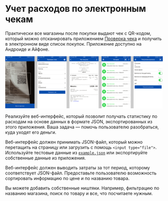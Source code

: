 # Учет расходов по электронным чекам
Практически все магазины после покупки выдают чек с QR-кодом, который можно отсканировать приложением [Проверка чека](https://kkt-online.nalog.ru/) и получить в электронном виде список покупок. Приложение доступно на Андроиде и Айфоне.

[![](screens.png)](https://raw.githubusercontent.com/oggetto-academy/fns-checks/master/screens.png)

Реализуйте веб-интерфейс, который позволит получать статистику по расходам на основе данных в формате JSON, экспортированных из этого приложения. Ваша задача — помочь пользователю разобраться, куда уходят его деньги.

Веб-интерфейс должен принимать JSON-файл, который можно перетащить на страницу или загрузить с помощь `<input type="file">`. Используйте тестовые данные из [`example.json`](example.json) или экспортируйте собственные данные из приложения.

Веб-интерфейс должен выводить затраты за тот период, которому соответствует JSON-файл. Предоставьте пользователю возможность сортировать информацию по цене и по названию товара.

Вы можете добавить собственные ништяки. Например, фильтрацию по названию магазина, поиск по товару и все, что посчитаете нужным.